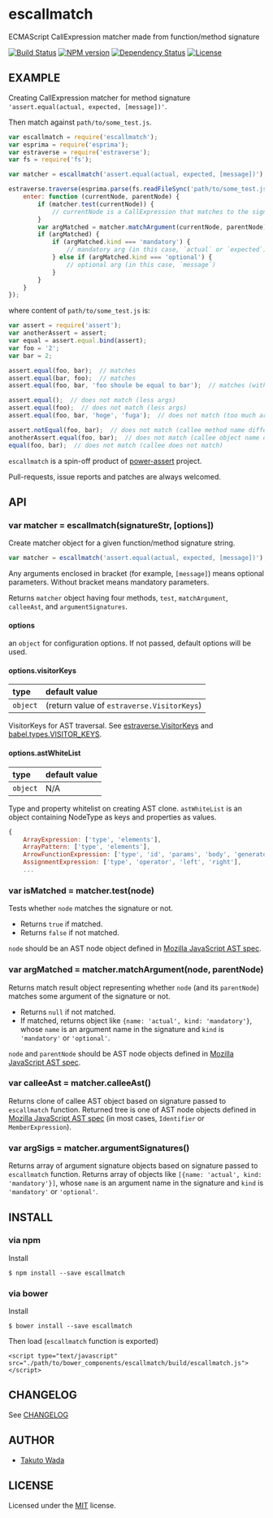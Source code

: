 escallmatch
================================

ECMAScript CallExpression matcher made from function/method signature

[![Build Status][travis-image]][travis-url]
[![NPM version][npm-image]][npm-url]
[![Dependency Status][depstat-image]][depstat-url]
[![License][license-image]][license-url]


EXAMPLE
---------------------------------------

Creating CallExpression matcher for method signature `'assert.equal(actual, expected, [message])'`.

Then match against `path/to/some_test.js`.

```javascript
var escallmatch = require('escallmatch');
var esprima = require('esprima');
var estraverse = require('estraverse');
var fs = require('fs');

var matcher = escallmatch('assert.equal(actual, expected, [message])');

estraverse.traverse(esprima.parse(fs.readFileSync('path/to/some_test.js')), {
    enter: function (currentNode, parentNode) {
        if (matcher.test(currentNode)) {
            // currentNode is a CallExpression that matches to the signature
        }
        var argMatched = matcher.matchArgument(currentNode, parentNode);
        if (argMatched) {
            if (argMatched.kind === 'mandatory') {
                // mandatory arg (in this case, `actual` or `expected`)
            } else if (argMatched.kind === 'optional') {
                // optional arg (in this case, `message`)
            }
        }
    }
});
```

where content of `path/to/some_test.js` is:

```javascript
var assert = require('assert');
var anotherAssert = assert;
var equal = assert.equal.bind(assert);
var foo = '2';
var bar = 2;

assert.equal(foo, bar);  // matches
assert.equal(bar, foo);  // matches
assert.equal(foo, bar, 'foo shoule be equal to bar');  // matches (with optional arg)

assert.equal();  // does not match (less args)
assert.equal(foo);  // does not match (less args)
assert.equal(foo, bar, 'hoge', 'fuga');  // does not match (too much args)

assert.notEqual(foo, bar);  // does not match (callee method name differs)
anotherAssert.equal(foo, bar);  // does not match (callee object name differs)
equal(foo, bar);  // does not match (callee does not match)
```

`escallmatch` is a spin-off product of [power-assert](http://github.com/twada/power-assert) project.

Pull-requests, issue reports and patches are always welcomed.


API
---------------------------------------

### var matcher = escallmatch(signatureStr, [options])

Create matcher object for a given function/method signature string.

```javascript
var matcher = escallmatch('assert.equal(actual, expected, [message])');
```

Any arguments enclosed in bracket (for example, `[message]`) means optional parameters. Without bracket means mandatory parameters.

Returns `matcher` object having four methods, `test`, `matchArgument`, `calleeAst`, and `argumentSignatures`.


#### options

an `object` for configuration options. If not passed, default options will be used.


#### options.visitorKeys

| type     | default value |
|:---------|:--------------|
| `object` | (return value of `estraverse.VisitorKeys`)   |

VisitorKeys for AST traversal. See [estraverse.VisitorKeys](https://github.com/estools/estraverse/blob/4.0.0/estraverse.js#L217-L288) and [babel.types.VISITOR_KEYS](https://github.com/babel/babel/blob/v5.1.11/src/babel/types/visitor-keys.json).


#### options.astWhiteList

| type     | default value |
|:---------|:--------------|
| `object` | N/A           |

Type and property whitelist on creating AST clone. `astWhiteList` is an object containing NodeType as keys and properties as values.

```js
{
    ArrayExpression: ['type', 'elements'],
    ArrayPattern: ['type', 'elements'],
    ArrowFunctionExpression: ['type', 'id', 'params', 'body', 'generator', 'expression'],
    AssignmentExpression: ['type', 'operator', 'left', 'right'],
    ...
```


### var isMatched = matcher.test(node)

Tests whether `node` matches the signature or not.

 - Returns `true` if matched.
 - Returns `false` if not matched.

`node` should be an AST node object defined in [Mozilla JavaScript AST spec](https://developer.mozilla.org/en-US/docs/SpiderMonkey/Parser_API).


### var argMatched = matcher.matchArgument(node, parentNode)

Returns match result object representing whether `node` (and its `parentNode`) matches some argument of the signature or not.

 - Returns `null` if not matched.
 - If matched, returns object like `{name: 'actual', kind: 'mandatory'}`, whose `name` is an argument name in the signature and `kind` is `'mandatory'` or `'optional'`.

`node` and `parentNode` should be AST node objects defined in [Mozilla JavaScript AST spec](https://developer.mozilla.org/en-US/docs/SpiderMonkey/Parser_API).


### var calleeAst = matcher.calleeAst()

Returns clone of callee AST object based on signature passed to `escallmatch` function. Returned tree is one of AST node objects defined in [Mozilla JavaScript AST spec](https://developer.mozilla.org/en-US/docs/SpiderMonkey/Parser_API) (in most cases, `Identifier` or `MemberExpression`).


### var argSigs = matcher.argumentSignatures()

Returns array of argument signature objects based on signature passed to `escallmatch` function. Returns array of objects like `[{name: 'actual', kind: 'mandatory'}]`, whose `name` is an argument name in the signature and `kind` is `'mandatory'` or `'optional'`.



INSTALL
---------------------------------------

### via npm

Install

    $ npm install --save escallmatch


### via bower

Install

    $ bower install --save escallmatch

Then load (`escallmatch` function is exported)

    <script type="text/javascript" src="./path/to/bower_components/escallmatch/build/escallmatch.js"></script>



CHANGELOG
---------------------------------------
See [CHANGELOG](https://github.com/twada/escallmatch/blob/master/CHANGELOG.md)


AUTHOR
---------------------------------------
* [Takuto Wada](http://github.com/twada)



LICENSE
---------------------------------------
Licensed under the [MIT](https://github.com/twada/escallmatch/blob/master/LICENSE) license.


[npm-url]: https://npmjs.org/package/escallmatch
[npm-image]: https://badge.fury.io/js/escallmatch.svg

[travis-url]: http://travis-ci.org/twada/escallmatch
[travis-image]: https://secure.travis-ci.org/twada/escallmatch.svg?branch=master

[depstat-url]: https://gemnasium.com/twada/escallmatch
[depstat-image]: https://gemnasium.com/twada/escallmatch.svg

[license-url]: https://github.com/twada/escallmatch/blob/master/LICENSE
[license-image]: http://img.shields.io/badge/license-MIT-brightgreen.svg
